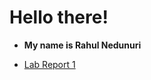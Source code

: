 # **Hello there!**

- **My name is Rahul Nedunuri**

- [Lab Report 1](https://rahulnedunuri.github.io/cse15l-lab-reports/lab-report-1-week-1.html)


